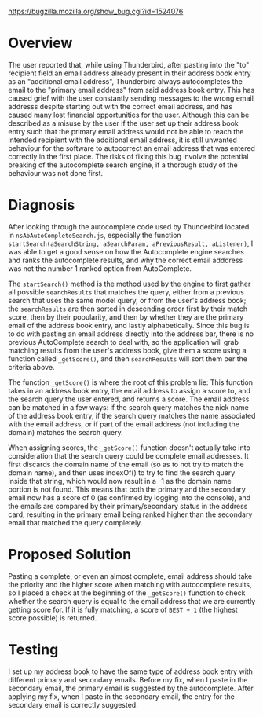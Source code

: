 https://bugzilla.mozilla.org/show_bug.cgi?id=1524076

# Overview

The user reported that, while using Thunderbird, after pasting into the "to" recipient field an email address already present in their address book entry as an "additional email address", Thunderbird always autocompletes the email to the "primary email address" from said address book entry. This has caused grief with the user constantly sending messages to the wrong email addresss despite starting out with the correct email address, and has caused many lost financial opportunities for the user. Although this can be described as a misuse by the user if the user set up their address book entry such that the primary email address would not be able to reach the intended recipient with the additional email address, it is still unwanted behaviour for the software to autocorrect an email address that was entered correctly in the first place. The risks of fixing this bug involve the potential breaking of the autocomplete search engine, if a thorough study of the behaviour was not done first.

# Diagnosis

After looking through the autocomplete code used by Thunderbird located in `nsAbAutoCompleteSearch.js`, especially the function `startSearch(aSearchString, aSearchParam, aPreviousResult, aListener)`, I was able to get a good sense on how the Autocomplete engine searches and ranks the autocomplete results, and why the correct email adddress was not the number 1 ranked option from AutoComplete.

The `startSearch()` method is the method used by the engine to first gather all possible `searchResults` that matches the query, either from a previous search that uses the same model query, or from the user's address book; the `searchResults` are then sorted in descending order first by their match score, then by their popularity, and then by whether they are the primary email of the address book entry, and lastly alphabetically. Since this bug is to do with pasting an email address directly into the address bar, there is no previous AutoComplete search to deal with, so the application will grab matching results from the user's address book, give them a score using a function called `_getScore()`, and then `searchResults` will sort them per the criteria above.

The function `_getScore()` is where the root of this problem lie: This function takes in an address book entry, the email address to assign a score to, and the search query the user entered, and returns a score. The email address can be matched in a few ways: if the search query matches the nick name of the address book entry, if the search query matches the name associated with the email address, or if part of the email address (not including the domain) matches the search query.

When assigning scores, the `_getScore()` function doesn't actually take into consideration that the search query could be complete email addresses. It first discards the domain name of the email (so as to not try to match the domain name), and then uses indexOf() to try to find the search query inside that string, which would now result in a -1 as the domain name portion is not found. This means that both the primary and the secondary email now has a score of 0 (as confirmed by logging into the console), and the emails are compared by their primary/secondary status in the address card, resulting in the primary email being ranked higher than the secondary email that matched the query completely.

# Proposed Solution

Pasting a complete, or even an almost complete, email address should take the priority and the higher score when matching with autocomplete results, so I placed a check at the beginning of the `_getScore()` function to check whether the search query is equal to the email address that we are currently getting score for. If it is fully matching, a score of `BEST + 1` (the highest score possible) is returned.

# Testing

I set up my address book to have the same type of address book entry with different primary and secondary emails. Before my fix, when I paste in the secondary email, the primary email is suggested by the autocomplete. After applying my fix, when I paste in the secondary email, the entry for the secondary email is correctly suggested.